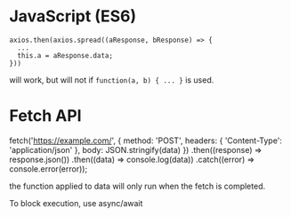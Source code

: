 # JavaScript (ES6)

```
axios.then(axios.spread((aResponse, bResponse) => {
  ...
  this.a = aResponse.data;
}))
```

will work, but will not if `function(a, b) { ... }` is used.


# Fetch API

  fetch('https://example.com/', {
    method: 'POST',
    headers: {
      'Content-Type': 'application/json'
    },
    body: JSON.stringify(data)
  })
  .then((response) => response.json())
  .then((data) => console.log(data))
  .catch((error) => console.error(error));

the function applied to data will only run when the fetch is completed.

To block execution, use async/await